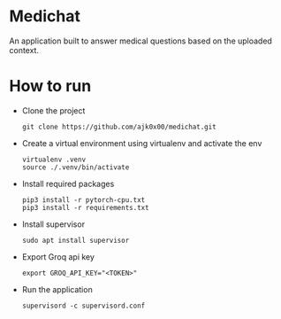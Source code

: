 Medichat
========

An application built to answer medical questions based on the uploaded context.

How to run
==========

- Clone the project
  ```
  git clone https://github.com/ajk0x00/medichat.git
  ```
- Create a virtual environment using virtualenv and activate the env
  ```
  virtualenv .venv
  source ./.venv/bin/activate
  ```
- Install required packages
  ```
  pip3 install -r pytorch-cpu.txt
  pip3 install -r requirements.txt
  ```
- Install supervisor
  ```
  sudo apt install supervisor
  ```
- Export Groq api key
  ```
  export GROQ_API_KEY="<TOKEN>"
  ```
- Run the application
  ```
  supervisord -c supervisord.conf
  ```